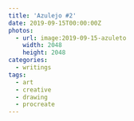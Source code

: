 ```yaml
---
title: 'Azulejo #2'
date: 2019-09-15T00:00:00Z
photos:
  - url: image:2019-09-15-azuleto
    width: 2048
    height: 2048
categories:
  - writings
tags:
  - art
  - creative
  - drawing
  - procreate
---
```

